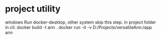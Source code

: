 # project utility

windows Run docker-desktop, other system skip this step.
in project folder in cli:
docker build -t ann .
docker run -it -v D:/Projects/versatileAnn:/app ann

